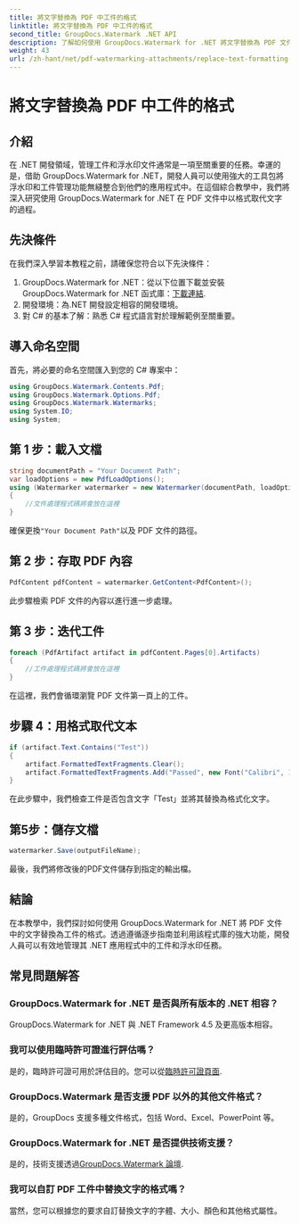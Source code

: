 ```yaml
---
title: 將文字替換為 PDF 中工件的格式
linktitle: 將文字替換為 PDF 中工件的格式
second_title: GroupDocs.Watermark .NET API
description: 了解如何使用 GroupDocs.Watermark for .NET 將文字替換為 PDF 文件中工件的格式。輕鬆改善文件管理。
weight: 43
url: /zh-hant/net/pdf-watermarking-attachments/replace-text-formatting-artifact-pdf/
---
```


# 將文字替換為 PDF 中工件的格式

## 介紹
在 .NET 開發領域，管理工件和浮水印文件通常是一項至關重要的任務。幸運的是，借助 GroupDocs.Watermark for .NET，開發人員可以使用強大的工具包將浮水印和工件管理功能無縫整合到他們的應用程式中。在這個綜合教學中，我們將深入研究使用 GroupDocs.Watermark for .NET 在 PDF 文件中以格式取代文字的過程。
## 先決條件
在我們深入學習本教程之前，請確保您符合以下先決條件：
1.  GroupDocs.Watermark for .NET：從以下位置下載並安裝 GroupDocs.Watermark for .NET 函式庫：[下載連結](https://releases.groupdocs.com/Watermark/net/).
2. 開發環境：為.NET 開發設定相容的開發環境。
3. 對 C# 的基本了解：熟悉 C# 程式語言對於理解範例至關重要。

## 導入命名空間
首先，將必要的命名空間匯入到您的 C# 專案中：
```csharp
using GroupDocs.Watermark.Contents.Pdf;
using GroupDocs.Watermark.Options.Pdf;
using GroupDocs.Watermark.Watermarks;
using System.IO;
using System;
```
## 第 1 步：載入文檔
```csharp
string documentPath = "Your Document Path";
var loadOptions = new PdfLoadOptions();
using (Watermarker watermarker = new Watermarker(documentPath, loadOptions))
{
    //文件處理程式碼將會放在這裡
}
```
確保更換`"Your Document Path"`以及 PDF 文件的路徑。
## 第 2 步：存取 PDF 內容
```csharp
PdfContent pdfContent = watermarker.GetContent<PdfContent>();
```
此步驟檢索 PDF 文件的內容以進行進一步處理。
## 第 3 步：迭代工件
```csharp
foreach (PdfArtifact artifact in pdfContent.Pages[0].Artifacts)
{
    //工件處理程式碼將會放在這裡
}
```
在這裡，我們會循環瀏覽 PDF 文件第一頁上的工件。
## 步驟 4：用格式取代文本
```csharp
if (artifact.Text.Contains("Test"))
{
    artifact.FormattedTextFragments.Clear();
    artifact.FormattedTextFragments.Add("Passed", new Font("Calibri", 19, FontStyle.Bold), Color.Red, Color.Aqua);
}
```
在此步驟中，我們檢查工件是否包含文字「Test」並將其替換為格式化文字。
## 第5步：儲存文檔
```csharp
watermarker.Save(outputFileName);
```
最後，我們將修改後的PDF文件儲存到指定的輸出檔。

## 結論
在本教學中，我們探討如何使用 GroupDocs.Watermark for .NET 將 PDF 文件中的文字替換為工件的格式。透過遵循逐步指南並利用該程式庫的強大功能，開發人員可以有效地管理其 .NET 應用程式中的工件和浮水印任務。
## 常見問題解答
### GroupDocs.Watermark for .NET 是否與所有版本的 .NET 相容？
GroupDocs.Watermark for .NET 與 .NET Framework 4.5 及更高版本相容。
### 我可以使用臨時許可證進行評估嗎？
是的，臨時許可證可用於評估目的。您可以從[臨時許可證頁面](https://purchase.groupdocs.com/temporary-license/).
### GroupDocs.Watermark 是否支援 PDF 以外的其他文件格式？
是的，GroupDocs 支援多種文件格式，包括 Word、Excel、PowerPoint 等。
### GroupDocs.Watermark for .NET 是否提供技術支援？
是的，技術支援透過[GroupDocs.Watermark 論壇](https://forum.groupdocs.com/c/watermark/19).
### 我可以自訂 PDF 工件中替換文字的格式嗎？
當然，您可以根據您的要求自訂替換文字的字體、大小、顏色和其他格式屬性。